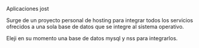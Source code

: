 Aplicaciones jost

Surge de un proyecto personal de hosting para integrar todos los servicios ofrecidos a una sola base de datos que se integre al sistema operativo.

Eleji en su  momento una base de datos mysql y nss para integrarlos.  